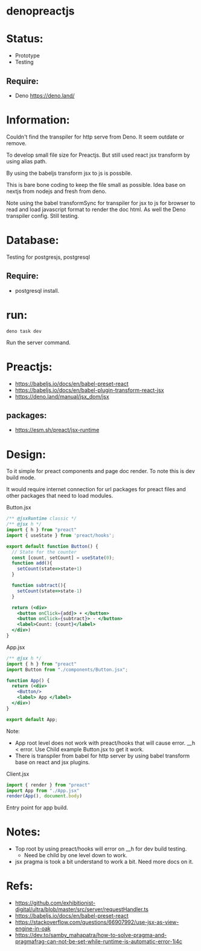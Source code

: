 # denopreactjs

# Status:
- Prototype
- Testing

## Require:
- Deno https://deno.land/

# Information:
  Couldn't find the transpiler for http serve from Deno. It seem outdate or remove.

  To develop small file size for Preactjs. But still used react jsx transform by using alias path.
  
  By using the babeljs transform jsx to js is possbile.

  This is bare bone coding to keep the file small as possible. Idea base on nextjs from nodejs and fresh from deno.

  Note using the babel transformSync for transpiler for jsx to js for browser to read and load javascript format to render the doc html. As well the Deno transpiler config. Still testing.

# Database:
 Testing for postgresjs, postgresql

## Require:
- postgresql install.

# run:
```
deno task dev
```
Run the server command.

# Preactjs:
- https://babeljs.io/docs/en/babel-preset-react
- https://babeljs.io/docs/en/babel-plugin-transform-react-jsx
- https://deno.land/manual/jsx_dom/jsx

## packages:
- https://esm.sh/preact/jsx-runtime


# Design:
  To it simple for preact components and page doc render. To note this is dev build mode.

  It would require internet connection for url packages for preact files and other packages that need to load modules.

Button.jsx
```jsx
/** @jsxRuntime classic */
/** @jsx h */
import { h } from "preact"
import { useState } from 'preact/hooks';

export default function Button() {
  // State for the counter
  const [count, setCount] = useState(0);
  function add(){
    setCount(state=>state+1)
  }

  function subtract(){
    setCount(state=>state-1)
  }

  return (<div>
    <button onClick={add}> + </button>
    <button onClick={subtract}> - </button>
    <label>Count: {count}</label>
  </div>)
}

```
App.jsx
```jsx
/** @jsx h */
import { h } from "preact"
import Button from "./components/Button.jsx";

function App() {
  return (<div>
    <Button/>
    <label> App </label>
  </div>)
}

export default App;
```
Note: 
- App root level does not work with preact/hooks that will cause error. __h < error. Use Child example Button.jsx to get it work.
- There is transpiler from babel for http server by using babel transform base on react and jsx plugins.

Client.jsx
```jsx
import { render } from "preact"
import App from "./App.jsx"
render(App(), document.body)
```
Entry point for app build.


# Notes:
- Top root by using preact/hooks will error on __h for dev build testing.
  - Need be child by one level down to work.
- jsx pragma is took a bit understand to work a bit. Need more docs on it.

# Refs:
- https://github.com/exhibitionist-digital/ultra/blob/master/src/server/requestHandler.ts
- https://babeljs.io/docs/en/babel-preset-react
- https://stackoverflow.com/questions/66907992/use-jsx-as-view-engine-in-oak
- https://dev.to/samby_mahapatra/how-to-solve-pragma-and-pragmafrag-can-not-be-set-while-runtime-is-automatic-error-1i4c

